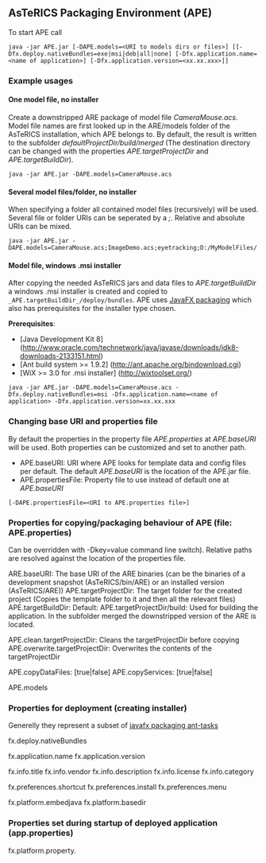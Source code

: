 ## AsTeRICS Packaging Environment (APE)

To start APE call

```
java -jar APE.jar [-DAPE.models=<URI to models dirs or files>] [[-Dfx.deploy.nativeBundles=exe|msi|deb|all|none] [-Dfx.application.name=<name of application>] [-Dfx.application.version=<xx.xx.xxx>]]
```

### Example usages

#### One model file, no installer
Create a downstripped ARE package of model file _CameraMouse.acs_. Model file names are first looked up in the ARE/models folder of the AsTeRICS installation, which APE belongs to. By default, the result is written to the subfolder _defaultProjectDir/build/merged_ (The destination directory can be changed with the properties _APE.targetProjectDir_ and _APE.targetBuildDir_).

```
java -jar APE.jar -DAPE.models=CameraMouse.acs
```

#### Several model files/folder, no installer
When specifying a folder all contained model files (recursively) will be used. Several file or folder URIs can be seperated by a _;_. Relative and absolute URIs can be mixed.

```
java -jar APE.jar -DAPE.models=CameraMouse.acs;ImageDemo.acs;eyetracking;D:/MyModelFiles/
```

#### Model file, windows .msi installer
After copying the needed AsTeRICS jars and data files to _APE.targetBuildDir_ a windows .msi installer is created and copied to ```_APE.targetBuildDir_/deploy/bundles```. 
APE uses [JavaFX packaging](http://docs.oracle.com/javase/8/docs/technotes/guides/deploy/self-contained-packaging.html#A1324980) which also has prerequisites for the installer type chosen.

**Prerequisites**:
* [Java Development Kit 8] (http://www.oracle.com/technetwork/java/javase/downloads/jdk8-downloads-2133151.html)
* [Ant build system >= 1.9.2] (http://ant.apache.org/bindownload.cgi)
* [WiX >= 3.0 for .msi installer] (http://wixtoolset.org/)

```
java -jar APE.jar -DAPE.models=CameraMouse.acs -Dfx.deploy.nativeBundles=msi -Dfx.application.name=<name of application> -Dfx.application.version=xx.xx.xxx
```



### Changing base URI and properties file
By default the properties in the property file _APE.properties_ at _APE.baseURI_ will be used. Both properties can be customized and set to another path.

* APE.baseURI: URI where APE looks for template data and config files per default. The default _APE.baseURI_ is the location of the APE.jar file.
* APE.propertiesFile: Property file to use instead of default one at _APE.baseURI_

```
[-DAPE.propertiesFile=<URI to APE.properties file>]
```

### Properties for copying/packaging behaviour of APE (file: APE.properties)
Can be overridden with -Dkey=value command line switch). Relative paths are resolved against the location of the properties file.

ARE.baseURI: The base URI of the ARE binaries (can be the binaries of a development snapshot (AsTeRICS/bin/ARE) or an installed version (AsTeRICS/ARE))
APE.targetProjectDir: The target folder for the created project (Copies the template folder to it and then all the relevant files)
APE.targetBuildDir: Default: APE.targetProjectDir/build: Used for building the application. In the subfolder merged the downstripped version of the ARE is located.

APE.clean.targetProjectDir: Cleans the targetProjectDir before copying
APE.overwrite.targetProjectDir: Overwrites the contents of the targetProjectDir

APE.copyDataFiles: [true|false]
APE.copyServices: [true|false]

APE.models

### Properties for deployment (creating installer)
Generelly they represent a subset of [javafx packaging ant-tasks](https://docs.oracle.com/javase/8/docs/technotes/guides/deploy/javafx_ant_task_reference.html)

fx.deploy.nativeBundles

fx.application.name
fx.application.version

fx.info.title
fx.info.vendor
fx.info.description
fx.info.license
fx.info.category

fx.preferences.shortcut
fx.preferences.install
fx.preferences.menu

fx.platform.embedjava
fx.platform.basedir

### Properties set during startup of deployed application (app.properties)
fx.platform.property.<name>
